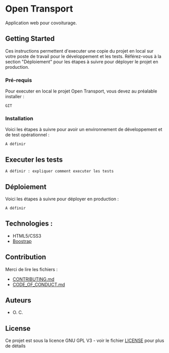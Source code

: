 # Open Transport

Application web pour covoiturage.

## Getting Started

Ces instructions permettent d'executer une copie du projet en local sur votre poste de travail pour le développement et les tests. Référez-vous à la section "Déploiement" pour les étapes à suivre pour déployer le projet en production.

### Pré-requis

Pour executer en local le projet Open Transport, vous devez au préalable installer :

```
GIT

```

### Installation

Voici les étapes à suivre pour avoir un environnement de développement et de test opérationnel :

```
A définir
```

## Executer les tests

```
A définir : expliquer comment executer les tests
```

## Déploiement

Voici les étapes à suivre pour déployer en production :

```
A définir
```

## Technologies :

- HTML5/CSS3
- [Boostrap](https://getbootstrap.com/)

## Contribution

Merci de lire les fichiers :

- [CONTRIBUTING.md](https://github.com/OpenClassrooms-Student-Center/7688581-Expert-Git-GitHub/blob/main/CONTRIBUTING.md)
- [CODE_OF_CONDUCT.md](https://github.com/OpenClassrooms-Student-Center/7688581-Expert-Git-GitHub/blob/main/CONTRIBUTING.md)

## Auteurs

- O. C.

## License

Ce projet est sous la licence GNU GPL V3 - voir le fichier [LICENSE](LICENSE) pour plus de détails
